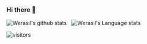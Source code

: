 ### Hi there 👋

![Werasil's github stats](https://github-readme-stats.vercel.app/api?username=Werasilz&show_icons=true&hide_border=true)&nbsp;&nbsp;
![Werasil's Language stats](https://github-readme-stats-eight-theta.vercel.app/api/top-langs/?username=Werasilz&layout=compact&langs_count=8&hide_border=true)

![visitors](https://visitor-badge.laobi.icu/badge?page_id=Werasilz/Werasilz)
                
<!--
**Werasilz/Werasilz** is a ✨ _special_ ✨ repository because its `README.md` (this file) appears on your GitHub profile.

Here are some ideas to get you started:

- 🔭 I’m currently working on ...
- 🌱 I’m currently learning ...
- 👯 I’m looking to collaborate on ...
- 🤔 I’m looking for help with ...
- 💬 Ask me about ...
- 📫 How to reach me: ...
- 😄 Pronouns: ...
- ⚡ Fun fact: ...
-->
